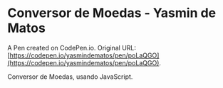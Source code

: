 # Conversor de Moedas - Yasmin de Matos

A Pen created on CodePen.io. Original URL: [https://codepen.io/yasmindematos/pen/poLaQGO](https://codepen.io/yasmindematos/pen/poLaQGO).

Conversor de Moedas, usando JavaScript.